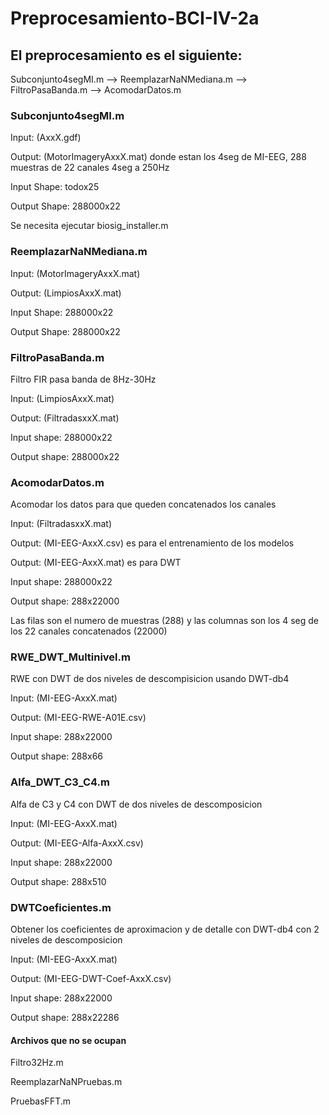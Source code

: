 # Preprocesamiento-BCI-IV-2a
## El preprocesamiento es el siguiente:
Subconjunto4segMI.m --> ReemplazarNaNMediana.m --> FiltroPasaBanda.m --> AcomodarDatos.m

### Subconjunto4segMI.m
Input: (AxxX.gdf)

Output: (MotorImageryAxxX.mat) donde estan los 4seg de MI-EEG, 288 muestras de 22 canales 4seg a 250Hz

Input Shape: todox25

Output Shape: 288000x22

Se necesita ejecutar biosig_installer.m

### ReemplazarNaNMediana.m
Input: (MotorImageryAxxX.mat)

Output: (LimpiosAxxX.mat)

Input Shape: 288000x22

Output Shape: 288000x22

### FiltroPasaBanda.m
Filtro FIR pasa banda de 8Hz-30Hz

Input: (LimpiosAxxX.mat)

Output: (FiltradasxxX.mat)

Input shape: 288000x22

Output shape: 288000x22

### AcomodarDatos.m
Acomodar los datos para que queden concatenados los canales

Input: (FiltradasxxX.mat)

Output: (MI-EEG-AxxX.csv) es para el entrenamiento de los modelos

Output: (MI-EEG-AxxX.mat) es para DWT

Input shape: 288000x22

Output shape: 288x22000

Las filas son el numero de muestras (288) y las columnas son los 4 seg de los 22 canales concatenados (22000)

### RWE_DWT_Multinivel.m
RWE con DWT de dos niveles de descompisicion usando DWT-db4

Input: (MI-EEG-AxxX.mat)

Output: (MI-EEG-RWE-A01E.csv)

Input shape: 288x22000

Output shape: 288x66

### Alfa_DWT_C3_C4.m
Alfa de C3 y C4 con DWT de dos niveles de descomposicion

Input: (MI-EEG-AxxX.mat)

Output: (MI-EEG-Alfa-AxxX.csv)

Input shape: 288x22000

Output shape: 288x510

### DWTCoeficientes.m
Obtener los coeficientes de aproximacion y de detalle con DWT-db4 con 2 niveles de descomposicion

Input: (MI-EEG-AxxX.mat)

Output: (MI-EEG-DWT-Coef-AxxX.csv)

Input shape: 288x22000

Output shape: 288x22286

#### Archivos que no se ocupan
Filtro32Hz.m

ReemplazarNaNPruebas.m

PruebasFFT.m